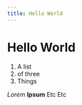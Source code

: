 ```yaml
---
title: Hello World
---
```


# Hello World

1. A list
2. of three
3. Things

_Lorem_ **Ipsum** Etc Etc
